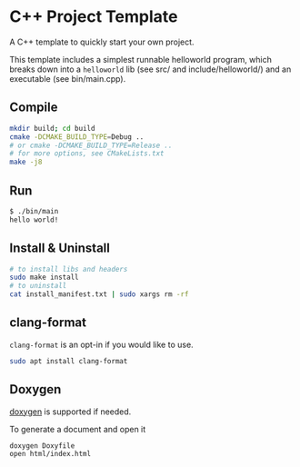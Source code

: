 # C++ Project Template

A C++ template to quickly start your own project.

This template includes a simplest runnable helloworld program, which breaks down into a `helloworld` lib (see src/ and include/helloworld/) and an executable (see bin/main.cpp).

## Compile

``` bash
mkdir build; cd build
cmake -DCMAKE_BUILD_TYPE=Debug ..
# or cmake -DCMAKE_BUILD_TYPE=Release ..
# for more options, see CMakeLists.txt
make -j8
```

## Run

``` bash
$ ./bin/main
hello world!
```

## Install & Uninstall

``` bash
# to install libs and headers
sudo make install
# to uninstall
cat install_manifest.txt | sudo xargs rm -rf
```

## clang-format

`clang-format` is an opt-in if you would like to use.

``` bash
sudo apt install clang-format
```

## Doxygen

[doxygen](https://www.doxygen.nl/index.html) is supported if needed.

To generate a document and open it

``` bash
doxygen Doxyfile
open html/index.html
```
